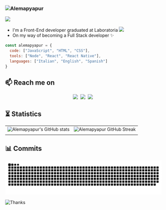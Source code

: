 ### ![Alemapyapur](https://readme-typing-svg.demolab.com?font=Dosis&weight=800&size=22&pause=1000&color=9446EED9&width=435&height=38&lines=Hi+%F0%9F%98%8A%2C+Welcome!)

![](https://komarev.com/ghpvc/?username=your-github-alemapyapur&color=blueviolet)

<!--
**Alemapyapur/Alemapyapur** is a ✨ _special_ ✨ repository because its `README.md` (this file) appears on your GitHub profile.
-->

* I'm a Front-End developer graduated at Laboratoria <a href="https://github.com/laboratoria"><img src="https://avatars.githubusercontent.com/u/7280695?s=200&v=4" width="20px"></a>
* On my way of becoming a Full Stack developer ✨ 

```Javascript
const alemapyapur = {
  code: ["JavaScript", "HTML", "CSS"], 
  tools: ["Node", "React", "React Native"],
  languages: ["Italian", "English", "Spanish"]
}
```  

<h2 align="left">📫 Reach me on</h2>
<p align="center">
  <a target="_blank"href="https://www.linkedin.com/in/pamela-rupay/"><img src="https://img.shields.io/badge/linkedin-%230077B5.svg?&style=for-the-badge&logo=linkedin&logoColor=white" /></a>&nbsp;
  <a target="_blank"href="https://twitter.com/alemapyapur"><img src="https://img.shields.io/badge/twitter-%231DA1F2.svg?&style=for-the-badge&logo=twitter&logoColor=white" /></a>&nbsp;
  <a href="mailto:pamela.rupay31@gmail.com?subject=Hello%20Pamela,%20I%20have%20seen%20your%20Github"><img src="https://img.shields.io/badge/gmail-%23D14836.svg?&style=for-the-badge&logo=gmail&logoColor=white" /></a>&nbsp;
</p>

<!-- <hr> -->
<h2 align="left">⏳ Statistics</h2>
<div align="center">

| | |
|--|--|
| ![Alemapyapur's GitHub stats](https://github-readme-stats.vercel.app/api?username=alemapyapur&count_private=true&show_icons=true&theme=midnight-purple)  | ![Alemapyapur GitHub Streak](https://github-readme-streak-stats.herokuapp.com?user=alemapyapur&theme=midnight-purple&date_format=j%2Fn%5B%2FY%5D) |
| | |
</div>

<h2  align="left">📊 Commits</h2>

![Snake Github](github-user-contribution.svg)

![Thanks](https://readme-typing-svg.demolab.com?font=Dosis&weight=800&size=22&pause=1000&color=9446EED9&width=435&height=38&lines=Thanks+for+visiting+my+repository!+%F0%9F%91%8B)
